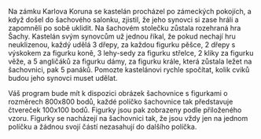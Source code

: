 Na zámku Karlova Koruna se kastelán procházel po zámeckých pokojích, a když došel do šachového salonku, zjistil, že jeho synovci si zase hráli a zapomněli po sobě uklidit. Na šachovém stolečku zůstala rozehraná hra Šachy. Kastelán svým synovcům už jednou říkal, že pokud nechají hru neuklizenou, každý udělá 3 dřepy, za každou figurku pěšce, 2 dřepy s výskokem za figurku koně, 3 lehy-sedy za figurku střelce, 2 kliky za figurku věže, a 5 angličáků za figurku dámy, za figurku krále, která zůstala ležet na šachovnici, pak 5 panáků.
Pomozte kastelánovi rychle spočítat, kolik cviků budou jeho synovci muset udělat.

Váš program bude mít k dispozici obrázek šachovnice s figurkami o rozměrech 800x800 bodů, každé políčko šachovnice tak představuje čtvereček 100x100 bodů. Figurky jsou pak zobrazeny podle přiloženého vzoru. Figurky se nacházejí na šachovnici tak, že jsou vždy jen na jednom políčku a žádnou svojí částí nezasahují do dalšího políčka.
